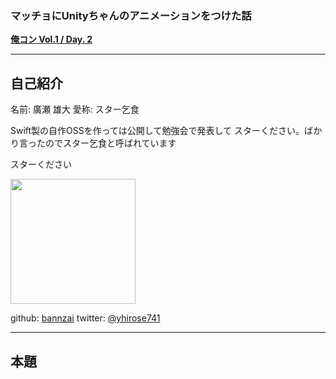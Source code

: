 ### マッチョに**Unity**ちゃんのアニメーションをつけた話
**[俺コン Vol.1 / Day. 2](https://orecon.connpass.com/event/64285/)**

---

## 自己紹介
名前: 廣瀬 雄大
愛称: スター乞食

Swift製の自作OSSを作っては公開して勉強会で発表して
スターください。ばかり言ったのでスター乞食と呼ばれています

スターください

<img width="200px" src="https://avatars0.githubusercontent.com/u/10897361?v=4&s=400&u=f1cd0d99b3913476fe7bdcb6d4934105df2aa15f" />

github:  [bannzai](https://github.com/bannzai/)
twitter: [@yhirose741](https://twitter.com/yhirose741/)

--- 

## 本題

